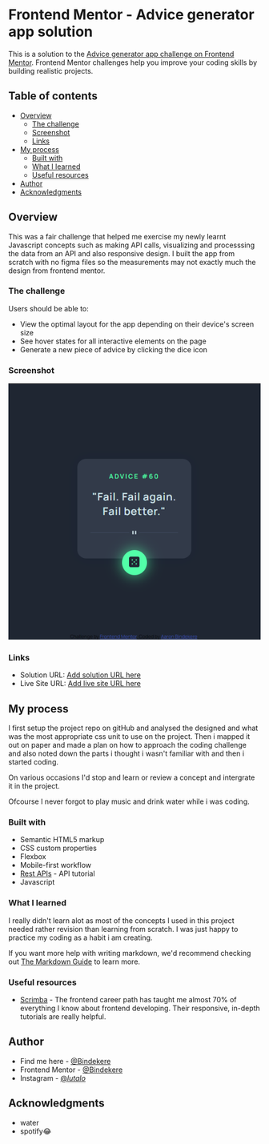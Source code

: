 # Frontend Mentor - Advice generator app solution

This is a solution to the [Advice generator app challenge on Frontend Mentor](https://www.frontendmentor.io/challenges/advice-generator-app-QdUG-13db). Frontend Mentor challenges help you improve your coding skills by building realistic projects.

## Table of contents

- [Overview](#overview)
  - [The challenge](#the-challenge)
  - [Screenshot](#screenshot)
  - [Links](#links)
- [My process](#my-process)
  - [Built with](#built-with)
  - [What I learned](#what-i-learned)
  - [Useful resources](#useful-resources)
- [Author](#author)
- [Acknowledgments](#acknowledgments)

## Overview

This was a fair challenge that helped me exercise my newly learnt Javascript concepts such as making API calls, visualizing and processsing the data from an API and also responsive design. I built the app from scratch with no figma files so the measurements may not exactly much the design from frontend mentor.

### The challenge

Users should be able to:

- View the optimal layout for the app depending on their device's screen size
- See hover states for all interactive elements on the page
- Generate a new piece of advice by clicking the dice icon

### Screenshot

![](advice%202.PNG)

### Links

- Solution URL: [Add solution URL here](https://your-solution-url.com)
- Live Site URL: [Add live site URL here](https://your-live-site-url.com)

## My process

I first setup the project repo on gitHub and analysed the designed and what was the most appropriate css unit to use on the project. Then i mapped it out on paper and made a plan on how to approach the coding challenge and also noted down the parts i thought i wasn't familiar with and then i started coding.

On various occasions I'd stop and learn or review a concept and intergrate it in the project.

Ofcourse I never forgot to play music and drink water while i was coding.

### Built with

- Semantic HTML5 markup
- CSS custom properties
- Flexbox
- Mobile-first workflow
- [Rest APIs](https://www.geeksforgeeks.org/rest-api-introduction/) - API tutorial
- Javascript

### What I learned

I really didn't learn alot as most of the concepts I used in this project needed rather revision than learning from scratch. I was just happy to practice my coding as a habit i am creating.

If you want more help with writing markdown, we'd recommend checking out [The Markdown Guide](https://www.markdownguide.org/) to learn more.

### Useful resources

- [Scrimba](https://scrimba.com/learn/frontend) - The frontend career path has taught me almost 70% of everything I know about frontend developing. Their responsive, in-depth tutorials are really helpful.

## Author

- Find me here - [@Bindekere](https://github.com/Bindekere)
- Frontend Mentor - [@Bindekere](https://www.frontendmentor.io/profile/Bindekere)
- Instagram - [@_lutalo_](https://www.instagram.com/_lutalo_/)

## Acknowledgments

- water
- spotify😂
